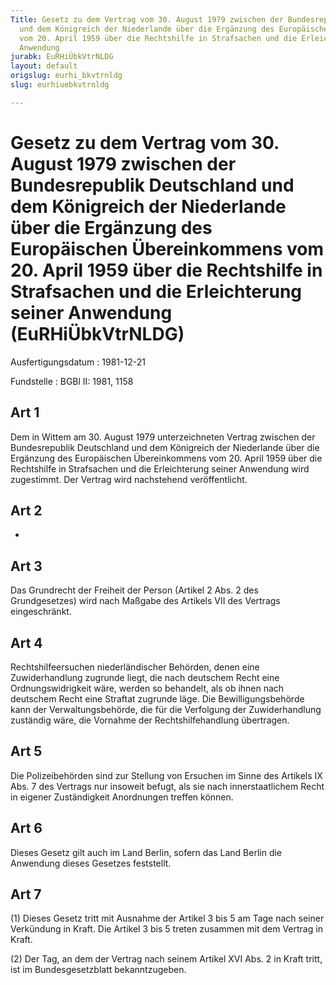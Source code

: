 ```yaml
---
Title: Gesetz zu dem Vertrag vom 30. August 1979 zwischen der Bundesrepublik Deutschland
  und dem Königreich der Niederlande über die Ergänzung des Europäischen Übereinkommens
  vom 20. April 1959 über die Rechtshilfe in Strafsachen und die Erleichterung seiner
  Anwendung
jurabk: EuRHiÜbkVtrNLDG
layout: default
origslug: eurhi_bkvtrnldg
slug: eurhiuebkvtrnldg

---
```


# Gesetz zu dem Vertrag vom 30. August 1979 zwischen der Bundesrepublik Deutschland und dem Königreich der Niederlande über die Ergänzung des Europäischen Übereinkommens vom 20. April 1959 über die Rechtshilfe in Strafsachen und die Erleichterung seiner Anwendung (EuRHiÜbkVtrNLDG)

Ausfertigungsdatum
:   1981-12-21

Fundstelle
:   BGBl II: 1981, 1158

## Art 1

Dem in Wittem am 30. August 1979 unterzeichneten Vertrag zwischen der
Bundesrepublik Deutschland und dem Königreich der Niederlande über die
Ergänzung des Europäischen Übereinkommens vom 20. April 1959 über die
Rechtshilfe in Strafsachen und die Erleichterung seiner Anwendung wird
zugestimmt. Der Vertrag wird nachstehend veröffentlicht.

## Art 2

-

## Art 3

Das Grundrecht der Freiheit der Person (Artikel 2 Abs. 2 des
Grundgesetzes) wird nach Maßgabe des Artikels VII des Vertrags
eingeschränkt.

## Art 4

Rechtshilfeersuchen niederländischer Behörden, denen eine
Zuwiderhandlung zugrunde liegt, die nach deutschem Recht eine
Ordnungswidrigkeit wäre, werden so behandelt, als ob ihnen nach
deutschem Recht eine Straftat zugrunde läge. Die Bewilligungsbehörde
kann der Verwaltungsbehörde, die für die Verfolgung der
Zuwiderhandlung zuständig wäre, die Vornahme der Rechtshilfehandlung
übertragen.

## Art 5

Die Polizeibehörden sind zur Stellung von Ersuchen im Sinne des
Artikels IX Abs. 7 des Vertrags nur insoweit befugt, als sie nach
innerstaatlichem Recht in eigener Zuständigkeit Anordnungen treffen
können.

## Art 6

Dieses Gesetz gilt auch im Land Berlin, sofern das Land Berlin die
Anwendung dieses Gesetzes feststellt.

## Art 7

(1) Dieses Gesetz tritt mit Ausnahme der Artikel 3 bis 5 am Tage nach
seiner Verkündung in Kraft. Die Artikel 3 bis 5 treten zusammen mit
dem Vertrag in Kraft.

(2) Der Tag, an dem der Vertrag nach seinem Artikel XVI Abs. 2 in
Kraft tritt, ist im Bundesgesetzblatt bekanntzugeben.

